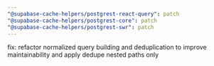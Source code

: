 ```yaml
---
"@supabase-cache-helpers/postgrest-react-query": patch
"@supabase-cache-helpers/postgrest-core": patch
"@supabase-cache-helpers/postgrest-swr": patch
---
```


fix: refactor normalized query building and deduplication to improve maintainability and apply dedupe nested paths only
